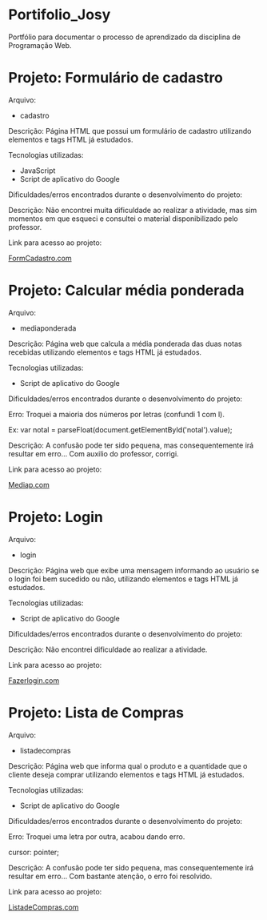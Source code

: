 # Portifolio_Josy
Portfólio para documentar o processo de  aprendizado da disciplina de Programação Web.
<h1> Projeto: Formulário de cadastro </h1>
Arquivo:

<ul>
  <li>  cadastro </li>
 </ul>
 
 Descrição: Página HTML que possui um formulário de cadastro utilizando elementos e tags HTML já estudados.
 
 Tecnologias utilizadas:
 <ul>
  <li> JavaScript </li>
  <li> Script de aplicativo do Google </li>
</ul>

Dificuldades/erros encontrados durante o desenvolvimento do projeto:

Descrição: Não encontrei muita dificuldade ao realizar a atividade, mas sim momentos em que esqueci e consultei o material disponibilizado pelo professor.

Link para acesso ao projeto:

<a href="https://script.google.com/macros/s/AKfycbze5HuHRmL3wBoA7tYpR3ETCN6VBcv60BeY6sk39JkfiQZJgymeG6M3MhvwSpP_RkFNzg/exec">FormCadastro.com</a>

<h1> Projeto: Calcular média ponderada </h1>
Arquivo:

<ul>
  <li>  mediaponderada </li>
 </ul>
 
 Descrição: Página web que calcula a média ponderada das duas notas recebidas utilizando elementos e tags HTML já estudados.
 
 Tecnologias utilizadas:
 <ul>
  <li> Script de aplicativo do Google </li>
</ul>

Dificuldades/erros encontrados durante o desenvolvimento do projeto:

Erro: Troquei a maioria dos números por letras (confundi 1 com l).

Ex: var notal = parseFloat(document.getElementById('notal').value);

Descrição: A confusão pode ter sido pequena, mas consequentemente irá resultar em erro... Com auxilio do professor, corrigi.

Link para acesso ao projeto:

<a href="https://script.google.com/macros/s/AKfycbwL25-Tp7r1Wu7BM44XSnV4Ocnnl3Nk26DMLeAQVCiuXyU4wbD3-EfV9V7yg8yDupwV/exec">Mediap.com</a>

<h1> Projeto: Login </h1>
Arquivo:

<ul>
  <li>  login </li>
 </ul>
 
 Descrição: Página web que exibe uma mensagem informando ao usuário se o login foi bem sucedido ou não, utilizando elementos e tags HTML já estudados.
 
 Tecnologias utilizadas:
 <ul>
  <li> Script de aplicativo do Google </li>
</ul>

Dificuldades/erros encontrados durante o desenvolvimento do projeto:

Descrição: Não encontrei dificuldade ao realizar a atividade.

Link para acesso ao projeto:

<a href="https://script.google.com/macros/s/AKfycbwOB6NJdluh4WMy91dLJWuaMO251hjESt2YtZxLgI4ePNI5hUd4uP6CangTUXDbx3jUpg/exec">Fazerlogin.com</a>

<h1> Projeto: Lista de Compras </h1>
Arquivo:

<ul>
  <li>  listadecompras </li>
 </ul>
 
 Descrição: Página web que informa qual o produto e a quantidade que o cliente deseja comprar utilizando elementos e tags HTML já estudados.
 
 Tecnologias utilizadas:
 <ul>
  <li> Script de aplicativo do Google </li>
</ul>

Dificuldades/erros encontrados durante o desenvolvimento do projeto:

Erro: Troquei uma letra por outra, acabou dando erro.

cursor: pointer;

Descrição: A confusão pode ter sido pequena, mas consequentemente irá resultar em erro... Com bastante atenção, o erro foi resolvido.

Link para acesso ao projeto:

<a href="https://script.google.com/macros/s/AKfycbw8uGM0QMG8xblv270n2wN3ArcfUZLMLN1jlg3kbdB90QqCjvtV-hQ38gNCohQZ0rO1OQ/exec">ListadeCompras.com</a>
